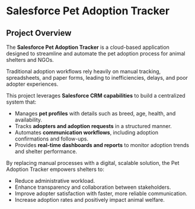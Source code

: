 #  Salesforce Pet Adoption Tracker  

##  Project Overview  
The **Salesforce Pet Adoption Tracker** is a cloud-based application designed to streamline and automate the pet adoption process for animal shelters and NGOs.  

Traditional adoption workflows rely heavily on manual tracking, spreadsheets, and paper forms, leading to inefficiencies, delays, and poor adopter experiences.  

This project leverages **Salesforce CRM capabilities** to build a centralized system that:  
- Manages **pet profiles** with details such as breed, age, health, and availability.  
- Tracks **adopters and adoption requests** in a structured manner.  
- Automates **communication workflows**, including adoption confirmations and follow-ups.  
- Provides **real-time dashboards and reports** to monitor adoption trends and shelter performance.  

By replacing manual processes with a digital, scalable solution, the Pet Adoption Tracker empowers shelters to:  
- Reduce administrative workload.  
- Enhance transparency and collaboration between stakeholders.  
- Improve adopter satisfaction with faster, more reliable communication.  
- Increase adoption rates and positively impact animal welfare.  
